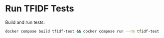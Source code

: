 # Run TFIDF Tests
Build and run tests:
```bash
docker compose build tfidf-test && docker compose run --rm tfidf-test
```
